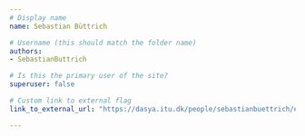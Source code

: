 ```yaml
---
# Display name
name: Sebastian Büttrich

# Username (this should match the folder name)
authors:
- SebastianButtrich

# Is this the primary user of the site?
superuser: false

# Custom link to external flag
link_to_external_url: "https://dasya.itu.dk/people/sebastianbuettrich/e"

---
```

